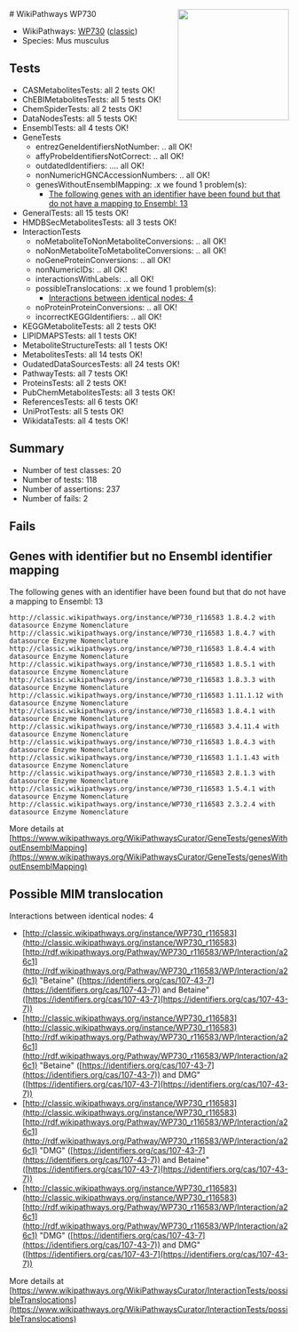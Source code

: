<img style="float: right; width: 200px" src="https://upload.wikimedia.org/wikipedia/commons/thumb/8/83/Wplogo_with_text_500.png/640px-Wplogo_with_text_500.png" />
# WikiPathways WP730

* WikiPathways: [WP730](https://wikipathways.org/pathways/WP730) ([classic](https://classic.wikipathways.org/instance/WP730))
* Species: Mus musculus
## Tests
* CASMetabolitesTests: all 2 tests OK!
* ChEBIMetabolitesTests: all 5 tests OK!
* ChemSpiderTests: all 2 tests OK!
* DataNodesTests: all 5 tests OK!
* EnsemblTests: all 4 tests OK!
* GeneTests
    * entrezGeneIdentifiersNotNumber: .. all OK!
    * affyProbeIdentifiersNotCorrect: .. all OK!
    * outdatedIdentifiers: .... all OK!
    * nonNumericHGNCAccessionNumbers: .. all OK!
    * genesWithoutEnsemblMapping: .x we found 1 problem(s):
        * [The following genes with an identifier have been found but that do not have a mapping to Ensembl: 13](#c4e54310)
* GeneralTests: all 15 tests OK!
* HMDBSecMetabolitesTests: all 3 tests OK!
* InteractionTests
    * noMetaboliteToNonMetaboliteConversions: .. all OK!
    * noNonMetaboliteToMetaboliteConversions: .. all OK!
    * noGeneProteinConversions: .. all OK!
    * nonNumericIDs: .. all OK!
    * interactionsWithLabels: .. all OK!
    * possibleTranslocations: .x we found 1 problem(s):
        * [Interactions between identical nodes: 4](#1c118209)
    * noProteinProteinConversions: .. all OK!
    * incorrectKEGGIdentifiers: .. all OK!
* KEGGMetaboliteTests: all 2 tests OK!
* LIPIDMAPSTests: all 1 tests OK!
* MetaboliteStructureTests: all 1 tests OK!
* MetabolitesTests: all 14 tests OK!
* OudatedDataSourcesTests: all 24 tests OK!
* PathwayTests: all 7 tests OK!
* ProteinsTests: all 2 tests OK!
* PubChemMetabolitesTests: all 3 tests OK!
* ReferencesTests: all 6 tests OK!
* UniProtTests: all 5 tests OK!
* WikidataTests: all 4 tests OK!


## Summary

* Number of test classes: 20
* Number of tests: 118
* Number of assertions: 237
* Number of fails: 2

## Fails

<a name="c4e54310" />

## Genes with identifier but no Ensembl identifier mapping

The following genes with an identifier have been found but that do not have a mapping to Ensembl: 13
```
http://classic.wikipathways.org/instance/WP730_r116583 1.8.4.2 with datasource Enzyme Nomenclature
http://classic.wikipathways.org/instance/WP730_r116583 1.8.4.7 with datasource Enzyme Nomenclature
http://classic.wikipathways.org/instance/WP730_r116583 1.8.4.4 with datasource Enzyme Nomenclature
http://classic.wikipathways.org/instance/WP730_r116583 1.8.5.1 with datasource Enzyme Nomenclature
http://classic.wikipathways.org/instance/WP730_r116583 1.8.3.3 with datasource Enzyme Nomenclature
http://classic.wikipathways.org/instance/WP730_r116583 1.11.1.12 with datasource Enzyme Nomenclature
http://classic.wikipathways.org/instance/WP730_r116583 1.8.4.1 with datasource Enzyme Nomenclature
http://classic.wikipathways.org/instance/WP730_r116583 3.4.11.4 with datasource Enzyme Nomenclature
http://classic.wikipathways.org/instance/WP730_r116583 1.8.4.3 with datasource Enzyme Nomenclature
http://classic.wikipathways.org/instance/WP730_r116583 1.1.1.43 with datasource Enzyme Nomenclature
http://classic.wikipathways.org/instance/WP730_r116583 2.8.1.3 with datasource Enzyme Nomenclature
http://classic.wikipathways.org/instance/WP730_r116583 1.5.4.1 with datasource Enzyme Nomenclature
http://classic.wikipathways.org/instance/WP730_r116583 2.3.2.4 with datasource Enzyme Nomenclature
```

More details at [https://www.wikipathways.org/WikiPathwaysCurator/GeneTests/genesWithoutEnsemblMapping](https://www.wikipathways.org/WikiPathwaysCurator/GeneTests/genesWithoutEnsemblMapping)

<a name="1c118209" />

## Possible MIM translocation

Interactions between identical nodes: 4

* [http://classic.wikipathways.org/instance/WP730_r116583](http://classic.wikipathways.org/instance/WP730_r116583) [http://rdf.wikipathways.org/Pathway/WP730_r116583/WP/Interaction/a26c1](http://rdf.wikipathways.org/Pathway/WP730_r116583/WP/Interaction/a26c1) "Betaine" ([https://identifiers.org/cas/107-43-7](https://identifiers.org/cas/107-43-7)) and 
Betaine" ([https://identifiers.org/cas/107-43-7](https://identifiers.org/cas/107-43-7))
* [http://classic.wikipathways.org/instance/WP730_r116583](http://classic.wikipathways.org/instance/WP730_r116583) [http://rdf.wikipathways.org/Pathway/WP730_r116583/WP/Interaction/a26c1](http://rdf.wikipathways.org/Pathway/WP730_r116583/WP/Interaction/a26c1) "Betaine" ([https://identifiers.org/cas/107-43-7](https://identifiers.org/cas/107-43-7)) and 
DMG" ([https://identifiers.org/cas/107-43-7](https://identifiers.org/cas/107-43-7))
* [http://classic.wikipathways.org/instance/WP730_r116583](http://classic.wikipathways.org/instance/WP730_r116583) [http://rdf.wikipathways.org/Pathway/WP730_r116583/WP/Interaction/a26c1](http://rdf.wikipathways.org/Pathway/WP730_r116583/WP/Interaction/a26c1) "DMG" ([https://identifiers.org/cas/107-43-7](https://identifiers.org/cas/107-43-7)) and 
Betaine" ([https://identifiers.org/cas/107-43-7](https://identifiers.org/cas/107-43-7))
* [http://classic.wikipathways.org/instance/WP730_r116583](http://classic.wikipathways.org/instance/WP730_r116583) [http://rdf.wikipathways.org/Pathway/WP730_r116583/WP/Interaction/a26c1](http://rdf.wikipathways.org/Pathway/WP730_r116583/WP/Interaction/a26c1) "DMG" ([https://identifiers.org/cas/107-43-7](https://identifiers.org/cas/107-43-7)) and 
DMG" ([https://identifiers.org/cas/107-43-7](https://identifiers.org/cas/107-43-7))


More details at [https://www.wikipathways.org/WikiPathwaysCurator/InteractionTests/possibleTranslocations](https://www.wikipathways.org/WikiPathwaysCurator/InteractionTests/possibleTranslocations)

